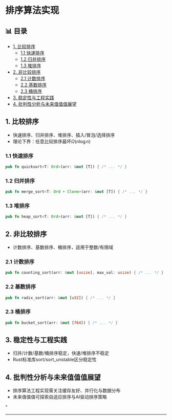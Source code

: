 ﻿# 排序算法实现


## 📊 目录

- [1. 比较排序](#1-比较排序)
  - [1.1 快速排序](#11-快速排序)
  - [1.2 归并排序](#12-归并排序)
  - [1.3 堆排序](#13-堆排序)
- [2. 非比较排序](#2-非比较排序)
  - [2.1 计数排序](#21-计数排序)
  - [2.2 基数排序](#22-基数排序)
  - [2.3 桶排序](#23-桶排序)
- [3. 稳定性与工程实践](#3-稳定性与工程实践)
- [4. 批判性分析与未来值值值展望](#4-批判性分析与未来值值值展望)


## 1. 比较排序

- 快速排序、归并排序、堆排序、插入/冒泡/选择排序
- 理论下界：任意比较排序最坏$\Omega(n \log n)$

### 1.1 快速排序

```rust
pub fn quicksort<T: Ord>(arr: &mut [T]) { /* ... */ }
```

### 1.2 归并排序

```rust
pub fn merge_sort<T: Ord + Clone>(arr: &mut [T]) { /* ... */ }
```

### 1.3 堆排序

```rust
pub fn heap_sort<T: Ord>(arr: &mut [T]) { /* ... */ }
```

## 2. 非比较排序

- 计数排序、基数排序、桶排序，适用于整数/有限域

### 2.1 计数排序

```rust
pub fn counting_sort(arr: &mut [usize], max_val: usize) { /* ... */ }
```

### 2.2 基数排序

```rust
pub fn radix_sort(arr: &mut [u32]) { /* ... */ }
```

### 2.3 桶排序

```rust
pub fn bucket_sort(arr: &mut [f64]) { /* ... */ }
```

## 3. 稳定性与工程实践

- 归并/计数/基数/桶排序稳定，快速/堆排序不稳定
- Rust标准库sort/sort_unstable区分稳定性

## 4. 批判性分析与未来值值值展望

- 排序算法工程实现需关注缓存友好、并行化与数据分布
- 未来值值值可探索自适应排序与AI驱动排序策略

"

---
